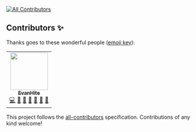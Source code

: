 
<!-- ALL-CONTRIBUTORS-BADGE:START - Do not remove or modify this section -->
[![All Contributors](https://img.shields.io/badge/all_contributors-1-orange.svg?style=flat-square)](#contributors-)
<!-- ALL-CONTRIBUTORS-BADGE:END -->

## Contributors ✨

Thanks goes to these wonderful people ([emoji key](https://allcontributors.org/docs/en/emoji-key)):

<!-- ALL-CONTRIBUTORS-LIST:START - Do not remove or modify this section -->
<!-- prettier-ignore-start -->
<!-- markdownlint-disable -->
<table>
  <tbody>
    <tr>
      <td align="center"><a href="https://github.com/EvanHite"><img src="https://avatars.githubusercontent.com/u/87779811?v=4?s=100" width="100px;" alt=""/><br /><sub><b>EvanHite</b></sub></a><br /><a href="https://github.com/BetterSubtitles/.github/commits?author=EvanHite" title="Code">💻</a> <a href="#design-EvanHite" title="Design">🎨</a> <a href="#ideas-EvanHite" title="Ideas, Planning, & Feedback">🤔</a> <a href="#question-EvanHite" title="Answering Questions">💬</a> <a href="https://github.com/BetterSubtitles/.github/issues?q=author%3AEvanHite" title="Bug reports">🐛</a> <a href="#business-EvanHite" title="Business development">💼</a> <a href="#projectManagement-EvanHite" title="Project Management">📆</a></td>
    </tr>
  </tbody>
</table>

<!-- markdownlint-restore -->
<!-- prettier-ignore-end -->

<!-- ALL-CONTRIBUTORS-LIST:END -->

This project follows the [all-contributors](https://github.com/all-contributors/all-contributors) specification. Contributions of any kind welcome!